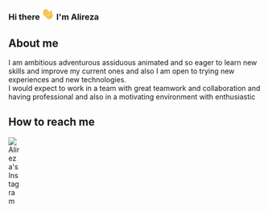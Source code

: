 <p align="center>
  <img src="/Si1tEDxFg.png" alt="Sublime's custom image"/>
</p>

### Hi there <img src="/wave.gif" width="25px"> I'm Alireza 

## About me
 I am ambitious adventurous assiduous animated and so eager to learn new skills and improve my current ones and also I am open to trying new experiences and new technologies.
</br>
 I would expect to work in a team with great teamwork and collaboration and having professional
   and also in a motivating environment with enthusiastic  

## How to reach me
<a href="https://www.instagram.com/alireza.ros/">
<img align="left" alt="Alireza's Instagram" width="22px" src="https://cdn.jsdelivr.net/npm/simple-icons@v3/icons/instagram.svg" />
</a>
<!--
**alirezarostami9047/alirezarostami9047** is a ✨ _special_ ✨ repository because its `README.md` (this file) appears on your GitHub profile.

Here are some ideas to get you started:
 👋
- 🔭 I’m currently working on ...
- 🌱 I’m currently learning ...
- 👯 I’m looking to collaborate on ...
- 🤔 I’m looking for help with ...
- 💬 Ask me about ...
- 📫 How to reach me: ...
- 😄 Pronouns: ...
- ⚡ Fun fact: ...
-->

